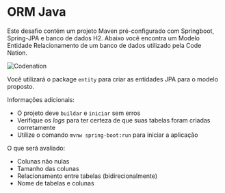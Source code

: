 # ORM Java

Este desafio contém um projeto Maven pré-configurado com Springboot, Spring-JPA e banco de dados H2.
Abaixo você encontra um Modelo Entidade Relacionamento de um banco de dados utilizado pela Code Nation.

![Codenation](https://codenation-challenges.s3-us-west-1.amazonaws.com/java-9/codenation-sample.png)

Você utilizará o package `entity` para criar as entidades JPA para o modelo proposto.

Informações adicionais:
- O projeto deve `buildar` e `iniciar` sem erros
- Verifique os *logs* para ter certeza de que suas tabelas foram criadas corretamente
- Utilize o comando `mvnw spring-boot:run` para iniciar a aplicação

O que será  avaliado:

- Colunas não nulas
- Tamanho das colunas
- Relacionamento entre tabelas (bidirecionalmente)
- Nome de tabelas e colunas
